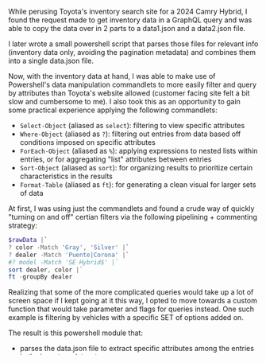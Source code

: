 While perusing Toyota's inventory search site for a 2024 Camry Hybrid, I found the request made to get inventory data in a GraphQL query and was able to copy the data over in 2 parts to a data1.json and a data2.json file.

I later wrote a small powershell script that parses those files for relevant info (inventory data only, avoiding the pagination metadata) and combines them into a single data.json file.

Now, with the inventory data at hand, I was able to make use of Powershell's data manipulation commandlets to more easily filter and query by attributes than Toyota's website allowed (customer facing site felt a bit slow and cumbersome to me). I also took this as an opportunity to gain some practical experience applying the following commandlets:
- `Select-Object` (aliased as `select`): filtering to view specific attributes
- `Where-Object` (aliased as `?`): filtering out entries from data based off conditions imposed on specific attributes
- `ForEach-Object` (aliased as `%`): applying expressions to nested lists within entries, or for aggregating "list" attributes between entries
- `Sort-Object` (aliased as `sort`): for organizing results to prioritize certain characteristics in the results
- `Format-Table` (aliased as `ft`): for generating a clean visual for larger sets of data

At first, I was using just the commandlets and found a crude way of quickly "turning on and off" certian filters via the following pipelining + commenting strategy:

```ps1
$rawData |`
? color -Match 'Gray', 'Silver' |`
? dealer -Match 'Puente|Corona' |`
#? model -Match 'SE Hybrid$' |`
sort dealer, color |` 
ft -groupBy dealer
```

Realizing that some of the more complicated queries would take up a lot of screen space if I kept going at it this way, I opted to move towards a custom function that would take parameter and flags for queries instead. One such example is filtering by vehicles with a specific SET of options added on. 

The result is this powershell module that:
- parses the data.json file to extract specific attributes among the entries in the inventory dataset
- provides a function/command that can be used to filter by color, distance, dealership, model, and options
- auto formats as a table if not being pipelined into another process

> Batteries Not Included!
>
> Toyota's site had a disclaimer about how their data could be used. To be on the safe side, I avoided uploading the data that I found on their site. Thankfully it's a trivial process.
>
> I might revisit to make a script that automate the process eventually

## Example Usage

```ps1
Get-DealerInventory -model SE -dealer Puente, Corona -color Gray, Silver -options BD, SR, UP

vin               distance dealer                         tsrp markup  model           color                     seating                     isPreSold holdStatus etaFrom    etaTo
---               -------- ------                         ---- ------  -----           -----                     -------                     --------- ---------- -------    -----
4T1S31AK9RU069129       15 Larry H. Miller Toyota Corona 34717         Camry SE Hybrid Celestial Silver Metallic Black SofTex® [softex] Trim     False            2023-12-14 2023-12-16
4T1S31AK3RU629145       20 Puente Hills Toyota           35442 3485.00 Camry SE Hybrid Predawn Gray Mica         Black SofTex® [softex] Trim      True DealerHold 2024-02-07 2024-02-24
4T1S31AK3RU10C016       20 Puente Hills Toyota           35072 5380.00 Camry SE Hybrid Predawn Gray Mica         Black SofTex® [softex] Trim     False Available  2024-03-13 2024-03-29
```

```ps1
Get-DealerInventory -model SE -dealer Corona -color Gray, Silver -options BD, SR, UP -showOptions

vin        : 4T1S31AK9RU069129
distance   : 15
dealer     : Larry H. Miller Toyota Corona
tsrp       : 34717
markup     : 
model      : Camry SE Hybrid
color      : Celestial Silver Metallic
seating    : Black SofTex┬«┬á[softex] Trim
isPreSold  : False
holdStatus : 
etaFrom    : 2023-12-14
etaTo      : 2023-12-16


P optionType optionCd marketingName                                   marketingLongName
- ---------- -------- -------------                                   -----------------
* F          BD       Blind Spot Monitor (BSM) [bsm]                  Blind Spot Monitor (BSM) [bsm] with Rear Cross-Traffic Alert (RCTA) [rcta]
* F          SR       Power tilt/slide moonroof                       Power tilt/slide moonroof
* F          UP       Audio Upgrade Package                           Audio Upgrade Package — includes Audio Plus, Qi-compatible smartphone charging [qi_wireless]
  F          CP       Convenience Package, Hybrid                     Convenience Package, Hybrid — includes HomeLink® [homelink] universal transceiver, auto-dimming rearview mirror
  F          FE       50 State Emissions                              50 State Emissions
  P          DK       Owner's Portfolio                               Owner's Portfolio
  P          EF       Rear Bumper Applique (Black)[installed_msrp]    Brings a sporty look and helps keep your rear bumper looking like new.<br>•Helps prevent scuffs and scrapes to your rear bumper<br>•Custom-ta… 
  P          RO       Dual USB Power Port (Rear Only)[installed_msrp] Power ports provide additional capability to your vehicle giving you access and power to charge your multimedia USB devices.<br>Includes:  <b… 
  P          1T
  P          2T       All-Weather Floor Liner Package[installed_msrp] All-Weather Floor Liner Package Includes: <br><ul><li>All-Weather Floor Liners</li><br><li>Cargo Tray</li></ul>
```

TODO:
- [ ] Write a better README
- [ ] Provide documentation on how to use `Get-DealerInventory`